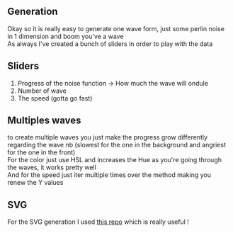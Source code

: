 ## Generation

Okay so it is really easy to generate one wave form, just some perlin noise in 1 dimension and boom you've a wave  
As always I've created a bunch of sliders in order to play with the data  

## Sliders

1. Progress of the noise function -> How much the wave will ondule  
2. Number of wave  
3. The speed (gotta go fast)  

## Multiples waves

to create multiple waves you just make the progress grow differently regarding the wave nb (slowest for the one in the background and angriest for the one in the front)  
For the color just use HSL and increases the Hue as you're going through the waves, it works pretty well  
And for the speed just iter multiple times over the method making you renew the Y values  

## SVG

For the SVG generation I used [this repo](https://github.com/zenozeng/p5.js-svg) which is really useful !  
